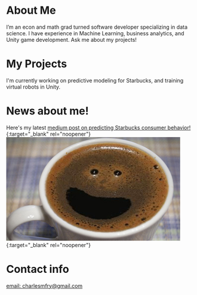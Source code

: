 # About Me
I’m an econ and math grad turned software developer specializing in data science. I have experience in Machine Learning, business analytics, and Unity game development. Ask me about my projects!

# My Projects
I'm currently working on predictive modeling for Starbucks, and training virtual robots in Unity. 

# News about me!
Here's my latest [medium post on predicting Starbucks consumer behavior!](https://medium.com/@AmishWarlord/predicting-starbucks-customer-behavior-119fc3a43480){:target="_blank" rel="noopener"}
[![Predicting Starbucks Consumer Behavior](/img/happycoffee.png)](https://medium.com/@AmishWarlord/predicting-starbucks-customer-behavior-119fc3a43480){:target="_blank" rel="noopener"}

# Contact info
[email: charlesmfry@gmail.com](mailto:charlesmfry@gmail.com)

